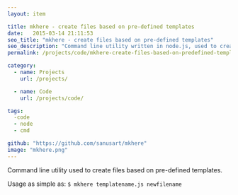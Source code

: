 ```yaml
---
layout: item

title: mkhere - create files based on pre-defined templates
date:   2015-03-14 21:11:53
seo_title: "mkhere - create files based on pre-defined templates"
seo_description: "Command line utility written in node.js, used to create files based on pre-defined templates"
permalink: /projects/code/mkhere-create-files-based-on-predefined-templates/

category:
  - name: Projects
    url: /projects/

  - name: Code
    url: /projects/code/

tags: 
  -code
  - node
  - cmd

github: "https://github.com/sanusart/mkhere"
image: "mkhere.png"
---
```


Command line utility used to create files based on pre-defined templates.

Usage as simple as: `$ mkhere templatename.js newfilename`
